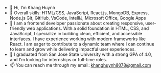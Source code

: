 - 👋 Hi, I’m Khang Huynh
- 👀 Overall skills: HTML/CSS, JavaScript, React.js, MongoDB, Express, Node.js Git, GitHub, VsCode, IntelliJ, Microsoft Office, Google Apps
- 🌱 I am a frontend developer passionate about creating responsive, user-friendly web applications. With a solid foundation in HTML, CSS, and JavaScript, I specialize in building clean, efficient, and accessible interfaces. I have experience working with modern frameworks like React. I am eager to contribute to a dynamic team where I can continue to learn and grow while delivering impactful user experiences.
- 💞️  I graduated from San Jose State University with a strong GPA of 4.0, and I'm looking for internships or full-time roles.
- 📫 You can reach me through my email: khanghuynh8078@gmail.com

<!---
Khang8078/Khang8078 is a ✨ special ✨ repository because its `README.md` (this file) appears on your GitHub profile.
You can click the Preview link to take a look at your changes.
--->
